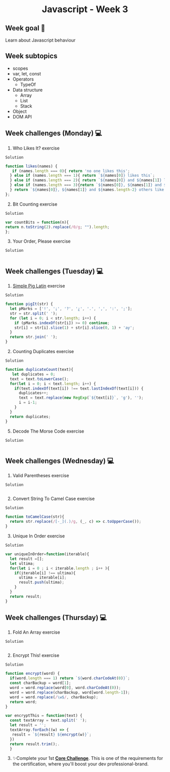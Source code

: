 <h1 align="center">Javascript - Week 3</h1>

## Week goal 🏁

<p>Learn about Javascript behaviour</p>

## Week subtopics

- scopes
- var, let, const
- Operators
  - TypeOf
- Data structure
  - Array
  - List
  - Stack
- Object
- DOM API

## Week challenges (Monday) 💻

1. Who Likes It? exercise

`Solution`
```javascript
function likes(names) {
   if (names.length === 0){ return 'no one likes this';
  } else if (names.length === 1){ return `${names[0]} likes this`;
  } else if (names.length === 2){ return `${names[0]} and ${names[1]} like this`;
  } else if (names.length === 3){return `${names[0]}, ${names[1]} and ${names[2]} like this`;
  } return `${names[0]}, ${names[1]} and ${names.length-2} others like this`;
};
``` 
2. Bit Counting exercise

`Solution`
```javascript
var countBits = function(n){
return n.toString(2).replace(/0/g; "").length;
};
``` 

3. Your Order, Please exercise

`Solution`
```javascript

```
## Week challenges (Tuesday) 💻

1. [Simple Pig Latin](./exercises/e03/desc) exercise

`Solution`
```javascript
function pigIt(str) {
  let pMarks = ['!', '¡', '?', '¿', '.', ',', ':', ';'];
  str = str.split(' ');
  for (let i = 0; i < str.length; i++) {
    if (pMarks.indexOf(str[i]) >= 0) continue;
    str[i] = str[i].slice(1) + str[i].slice(0, 1) + 'ay';
  }
  return str.join(' ');
}
```
2. Counting Duplicates exercise

`Solution`
```javascript
function duplicateCount(text){
   let duplicates = 0;
  text = text.toLowerCase(); 
  for(let i = 0; i < text.length; i++) {
    if(text.indexOf(text[i]) !== text.lastIndexOf(text[i])) {
      duplicates++;
      text = text.replace(new RegExp(`${text[i]}`, 'g'), '');
      i = i-1;
    }
  }
  return duplicates;
}
```
5. Decode The Morse Code exercise
 
`Solution`
```javascript

```
## Week challenges (Wednesday) 💻

1. Valid Parentheses exercise

`Solution`
```javascript

```
2. Convert String To Camel Case exercise

`Solution`
```javascript
function toCamelCase(str){
  return str.replace(/[-_](.)/g, (_, c) => c.toUpperCase());
}
```
3. Unique In Order exercise

`Solution`
```javascript
var uniqueInOrder=function(iterable){
  let result =[];
  let ultima;
  for(let i = 0 ; i < iterable.length ; i++ ){
    if(iterable[i] !== ultima){
      ultima = iterable[i];
      result.push(ultima);
    }
  }
  return result;
}
```
## Week challenges (Thursday) 💻

1. Fold An Array exercise

`Solution`
```javascript

```

2. Encrypt This! exercise

`Solution`
```javascript
function encrypt(word) {
  if(word.length === 1) return `${word.charCodeAt(0)}`;
  const charBackup = word[1];
  word = word.replace(word[0], word.charCodeAt(0));
  word = word.replace(charBackup, word[word.length-1]);
  word = word.replace(/\w$/, charBackup);
  return word;
}

var encryptThis = function(text) {
  const textArray = text.split(' ');
  let result = '';
  textArray.forEach((w) => {
   result = `${result} ${encrypt(w)}`;
  })
  return result.trim();.
  }
```
3. ✨Complete your 1st [**Core Challenge**](https://corecode.notion.site/Mission-Statement-666f515d76084c8e8c996b473b4d6317). This is one of the requirements for the certification, where you'll boost your dev professional-brand.
